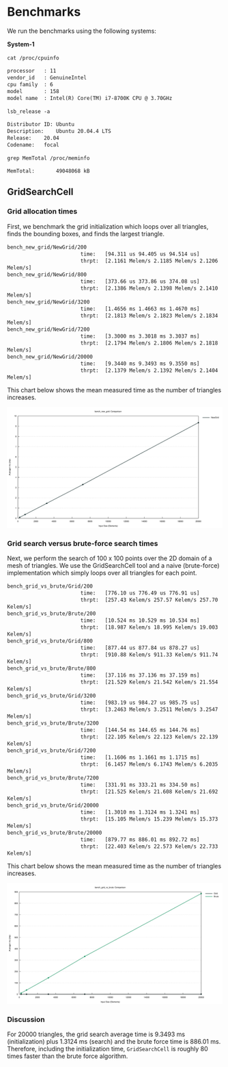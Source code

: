 # Benchmarks

We run the benchmarks using the following systems:

**System-1**

`cat /proc/cpuinfo`

```text
processor	: 11
vendor_id	: GenuineIntel
cpu family	: 6
model		: 158
model name	: Intel(R) Core(TM) i7-8700K CPU @ 3.70GHz
```

`lsb_release -a`

```text
Distributor ID:	Ubuntu
Description:	Ubuntu 20.04.4 LTS
Release:	20.04
Codename:	focal
```

`grep MemTotal /proc/meminfo`

```
MemTotal:       49048068 kB
```

## GridSearchCell

### Grid allocation times

First, we benchmark the grid initialization which loops over all triangles, finds the bounding boxes, and finds the largest triangle.

```text
bench_new_grid/NewGrid/200                                                                             
                        time:   [94.311 us 94.405 us 94.514 us]
                        thrpt:  [2.1161 Melem/s 2.1185 Melem/s 2.1206 Melem/s]
bench_new_grid/NewGrid/800                                                                             
                        time:   [373.66 us 373.86 us 374.08 us]
                        thrpt:  [2.1386 Melem/s 2.1398 Melem/s 2.1410 Melem/s]
bench_new_grid/NewGrid/3200                                                                            
                        time:   [1.4656 ms 1.4663 ms 1.4670 ms]
                        thrpt:  [2.1813 Melem/s 2.1823 Melem/s 2.1834 Melem/s]
bench_new_grid/NewGrid/7200                                                                            
                        time:   [3.3000 ms 3.3018 ms 3.3037 ms]
                        thrpt:  [2.1794 Melem/s 2.1806 Melem/s 2.1818 Melem/s]
bench_new_grid/NewGrid/20000                                                                            
                        time:   [9.3440 ms 9.3493 ms 9.3550 ms]
                        thrpt:  [2.1379 Melem/s 2.1392 Melem/s 2.1404 Melem/s]
```

This chart below shows the mean measured time as the number of triangles increases.

![bench_new_grid_1](https://github.com/cpmech/gemlab/raw/main/benches/figures/bench_new_grid_1.svg)

### Grid search versus brute-force search times

Next, we perform the search of 100 x 100 points over the 2D domain of a mesh of triangles. We use the GridSearchCell tool and a naive (brute-force) implementation which simply loops over all triangles for each point.


```text
bench_grid_vs_brute/Grid/200                                                                             
                        time:   [776.10 us 776.49 us 776.91 us]
                        thrpt:  [257.43 Kelem/s 257.57 Kelem/s 257.70 Kelem/s]
bench_grid_vs_brute/Brute/200                                                                             
                        time:   [10.524 ms 10.529 ms 10.534 ms]
                        thrpt:  [18.987 Kelem/s 18.995 Kelem/s 19.003 Kelem/s]
bench_grid_vs_brute/Grid/800                                                                             
                        time:   [877.44 us 877.84 us 878.27 us]
                        thrpt:  [910.88 Kelem/s 911.33 Kelem/s 911.74 Kelem/s]
bench_grid_vs_brute/Brute/800                                                                             
                        time:   [37.116 ms 37.136 ms 37.159 ms]
                        thrpt:  [21.529 Kelem/s 21.542 Kelem/s 21.554 Kelem/s]
bench_grid_vs_brute/Grid/3200                                                                             
                        time:   [983.19 us 984.27 us 985.75 us]
                        thrpt:  [3.2463 Melem/s 3.2511 Melem/s 3.2547 Melem/s]
bench_grid_vs_brute/Brute/3200                                                                            
                        time:   [144.54 ms 144.65 ms 144.76 ms]
                        thrpt:  [22.105 Kelem/s 22.123 Kelem/s 22.139 Kelem/s]
bench_grid_vs_brute/Grid/7200                                                                            
                        time:   [1.1606 ms 1.1661 ms 1.1715 ms]
                        thrpt:  [6.1457 Melem/s 6.1743 Melem/s 6.2035 Melem/s]
bench_grid_vs_brute/Brute/7200                                                                            
                        time:   [331.91 ms 333.21 ms 334.50 ms]
                        thrpt:  [21.525 Kelem/s 21.608 Kelem/s 21.692 Kelem/s]
bench_grid_vs_brute/Grid/20000                                                                            
                        time:   [1.3010 ms 1.3124 ms 1.3241 ms]
                        thrpt:  [15.105 Melem/s 15.239 Melem/s 15.373 Melem/s]
bench_grid_vs_brute/Brute/20000                                                                            
                        time:   [879.77 ms 886.01 ms 892.72 ms]
                        thrpt:  [22.403 Kelem/s 22.573 Kelem/s 22.733 Kelem/s]
```

This chart below shows the mean measured time as the number of triangles increases.

![bench_grid_vs_brute_1](https://github.com/cpmech/gemlab/raw/main/benches/figures/bench_grid_vs_brute_1.svg)

### Discussion

For 20000 triangles, the grid search average time is 9.3493 ms (initialization) plus 1.3124 ms (search) and the brute force time is 886.01 ms. Therefore, including the initialization time, `GridSearchCell` is roughly 80 times faster than the brute force algorithm.

